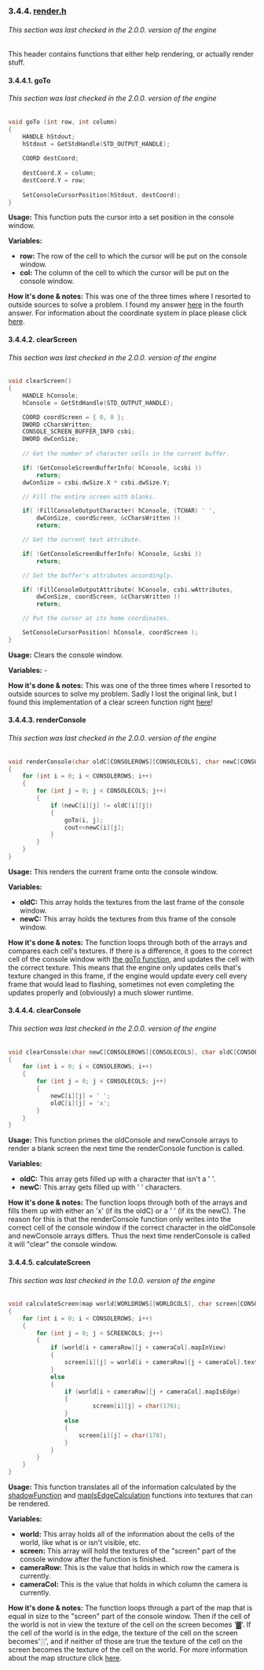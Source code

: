 ### 3.4.4. [render.h](https://github.com/mmmuscus/Shadow-Functions-Engine/blob/master/headers/rendering/render.h)
###### This section was last checked in the 2.0.0. version of the engine
This header contains functions that either help rendering, or actually render stuff.
#### 3.4.4.1. goTo
###### This section was last checked in the 2.0.0. version of the engine
```cpp
void goTo (int row, int column)
{
	HANDLE hStdout;
	hStdout = GetStdHandle(STD_OUTPUT_HANDLE);
	
	COORD destCoord;
	
	destCoord.X = column;
	destCoord.Y = row;
	
	SetConsoleCursorPosition(hStdout, destCoord);
}
```
**Usage:** This function puts the cursor into a set position in the console window.

**Variables:**
* **row:** The row of the cell to which the cursor will be put on the console window.
* **col:** The column of the cell to which the cursor will be put on the console window.

**How it's done & notes:** This was one of the three times where I resorted to outside sources to solve a problem. I found my answer [here](https://stackoverflow.com/questions/10401724/move-text-cursor-to-particular-screen-coordinate) in the fourth answer. For information about the coordinate system in place please click [here](#2232-further-ramblings-about-the-coordinate-system).

#### 3.4.4.2. clearScreen
###### This section was last checked in the 2.0.0. version of the engine
```cpp
void clearScreen()
{
	HANDLE hConsole;
	hConsole = GetStdHandle(STD_OUTPUT_HANDLE);	

	COORD coordScreen = { 0, 0 };
	DWORD cCharsWritten;
	CONSOLE_SCREEN_BUFFER_INFO csbi; 
	DWORD dwConSize;
	
	// Get the number of character cells in the current buffer. 

	if( !GetConsoleScreenBufferInfo( hConsole, &csbi ))
		return;
	dwConSize = csbi.dwSize.X * csbi.dwSize.Y;

	// Fill the entire screen with blanks.

	if( !FillConsoleOutputCharacter( hConsole, (TCHAR) ' ',
    	dwConSize, coordScreen, &cCharsWritten ))
    	return;

	// Get the current text attribute.

	if( !GetConsoleScreenBufferInfo( hConsole, &csbi ))
    	return;

	// Set the buffer's attributes accordingly.

	if( !FillConsoleOutputAttribute( hConsole, csbi.wAttributes,
    	dwConSize, coordScreen, &cCharsWritten ))
    	return;

	// Put the cursor at its home coordinates.

	SetConsoleCursorPosition( hConsole, coordScreen );
}
```
**Usage:** Clears the console window. 

**Variables:** -

**How it's done & notes:** This was one of the three times where I resorted to outside sources to solve my problem. Sadly I lost the original link, but I found this implementation of a clear screen function right [here](https://docs.microsoft.com/en-us/windows/console/clearing-the-screen)!

#### 3.4.4.3. renderConsole
###### This section was last checked in the 2.0.0. version of the engine
```cpp
void renderConsole(char oldC[CONSOLEROWS][CONSOLECOLS], char newC[CONSOLEROWS][CONSOLECOLS])
{
	for (int i = 0; i < CONSOLEROWS; i++)
	{
		for (int j = 0; j < CONSOLECOLS; j++)
		{
			if (newC[i][j] != oldC[i][j])
			{
				goTo(i, j);
				cout<<newC[i][j];
			}
		}
	}
}
```

**Usage:** This renders the current frame onto the console window.

**Variables:**
* **oldC:** This array holds the textures from the last frame of the console window.
* **newC:** This array holds the textures from this frame of the console window.

**How it's done & notes:** The function loops through both of the arrays and compares each cell's textures. If there is a difference, it goes to the correct cell of the console window with [the goTo function](#3441-goto), and updates the cell with the correct texture. This means that the engine only updates cells that's texture changed in this frame, if the engine would update every cell every frame that would lead to flashing, sometimes not even completing the updates properly and (obviously) a much slower runtime.

#### 3.4.4.4. clearConsole
###### This section was last checked in the 2.0.0. version of the engine
```cpp
void clearConsole(char newC[CONSOLEROWS][CONSOLECOLS], char oldC[CONSOLEROWS][CONSOLECOLS])
{
	for (int i = 0; i < CONSOLEROWS; i++)
	{
		for (int j = 0; j < CONSOLECOLS; j++)
		{
			newC[i][j] = ' ';
			oldC[i][j] = 'x';
		}
	}
}
```
**Usage:** This function primes the oldConsole and newConsole arrays to render a blank screen the next time the renderConsole function is called.

**Variables:**
* **oldC:** This array gets filled up with a character that isn't a ' '.
* **newC:** This array gets filled up with ' ' characters.

**How it's done & notes:** The function loops through both of the arrays and fills them up with either an 'x' (if its the oldC) or a ' ' (if its the newC). The reason for this is that the renderConsole function only writes into the correct cell of the console window if the correct character in the oldConsole and newConsole arrays differs. Thus the next time renderConsole is called it will "clear" the console window.

#### 3.4.4.5. calculateScreen
###### This section was last checked in the 1.0.0. version of the engine
```cpp
void calculateScreen(map world[WORLDROWS][WORLDCOLS], char screen[CONSOLEROWS][CONSOLECOLS], int cameraRow, int cameraCol)
{
	for (int i = 0; i < CONSOLEROWS; i++)
	{
		for (int j = 0; j < SCREENCOLS; j++)
		{
			if (world[i + cameraRow][j + cameraCol].mapInView)
			{
				screen[i][j] = world[i + cameraRow][j + cameraCol].texture;
			}
			else
			{
				if (world[i + cameraRow][j + cameraCol].mapIsEdge)
				{
						screen[i][j] = char(176);
				}
				else
				{
					screen[i][j] = char(178);
				}
			}
		}
	}
}
```
**Usage:** This function translates all of the information calculated by the [shadowFunction](#34512-shadowfunction) and [mapIsEdgeCalculation](#34514-mapisedgecalculation) functions into textures that can be rendered.

**Variables:**
* **world:** This array holds all of the information about the cells of the world, like what is or isn't visible, etc.
* **screen:** This array will hold the textures of the "screen" part of the console window after the function is finished.
* **cameraRow:** This is the value that holds in which row the camera is currently.
* **cameraCol:** This is the value that holds in which column the camera is currently.

**How it's done & notes:** The function loops through a part of the map that is equal in size to the "screen" part of the console window. Then if the cell of the world is not in view the texture of the cell on the screen becomes '▓'. If the cell of the world is in the edge, the texture of the cell on the screen becomes'░', and if neither of those are true the texture of the cell on the screen becomes the texture of the cell on the world. For more information about the map structure click [here](#322-map).
